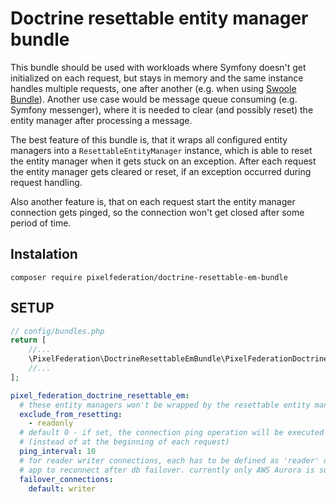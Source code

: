 # Doctrine resettable entity manager bundle

This bundle should be used with workloads where Symfony doesn't get initialized on each request, but stays in memory
and the same instance handles multiple requests, one after another (e.g. when using 
[Swoole Bundle](https://github.com/pixelfederation/swoole-bundle)).
Another use case would be message queue consuming (e.g. Symfony messenger), where it is needed
to clear (and possibly reset) the entity manager after processing a message. 

The best feature of this bundle is, that it wraps all configured entity managers 
into a `ResettableEntityManager` instance, which
is able to reset the entity manager when it gets stuck on an exception.
After each request the entity manager gets cleared or reset, if an exception occurred during request handling.

Also another feature is, that on each request start the entity manager connection gets pinged, so the connection
won't get closed after some period of time.

## Instalation

`composer require pixelfederation/doctrine-resettable-em-bundle`

## SETUP

```php
// config/bundles.php
return [
    //...
    \PixelFederation\DoctrineResettableEmBundle\PixelFederationDoctrineResettableEmBundle::class => ['all' => true]
    //...
];
```

```yaml
pixel_federation_doctrine_resettable_em:
  # these entity managers won't be wrapped by the resettable entity manager:
  exclude_from_resetting:
    - readonly
  # default 0 - if set, the connection ping operation will be executed each X seconds 
  # (instead of at the beginning of each request) 
  ping_interval: 10 
  # for reader writer connections, each has to be defined as 'reader' or 'writer' to be able for the symfony
  # app to reconnect after db failover. currently only AWS Aurora is supported.
  failover_connections:  
    default: writer
```
